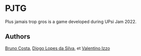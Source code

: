 # PJTG
Plus jamais trop gros is a game developed during UPsi Jam 2022.

## Authors
[Bruno Costa](https://github.com/Psemata), [Diogo Lopes da Silva](https://github.com/Ultrasic), et [Valentino Izzo](https://github.com/Tino3210)
